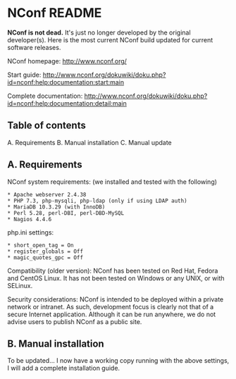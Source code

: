 NConf README
============

**NConf is not dead.** It's just no longer developed by the original developer(s). Here is the most current NConf build updated for current software releases.

NConf homepage:
http://www.nconf.org/

Start guide:
http://www.nconf.org/dokuwiki/doku.php?id=nconf:help:documentation:start:main

Complete documentation:
http://www.nconf.org/dokuwiki/doku.php?id=nconf:help:documentation:detail:main

Table of contents
-----------------
A. Requirements
B. Manual installation
C. Manual update


A. Requirements
---------------

NConf system requirements: (we installed and tested with the following)

    * Apache webserver 2.4.38
    * PHP 7.3, php-mysqli, php-ldap (only if using LDAP auth)
    * MariaDB 10.3.29 (with InnoDB)
    * Perl 5.28, perl-DBI, perl-DBD-MySQL
    * Nagios 4.4.6


php.ini settings:

    * short_open_tag = On
    * register_globals = Off
    * magic_quotes_gpc = Off 


Compatibility (older version):
NConf has been tested on Red Hat, Fedora and CentOS Linux.
It has not been tested on Windows or any UNIX, or with SELinux.


Security considerations:
NConf is intended to be deployed within a private network or intranet. As such, development focus is clearly not that of a secure Internet application. Although it can be run anywhere, we do not advise users to publish NConf as a public site. 


B. Manual installation
----------------------
To be updated... I now have a working copy running with the above settings, I will add a complete installation guide.
